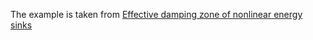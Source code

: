 The example is taken from [Effective damping zone of nonlinear energy sinks](https://doi.org/10.1007/s11071-023-08874-0)


